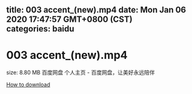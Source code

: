 
title: 003 accent_(new).mp4
date: Mon Jan 06 2020 17:47:57 GMT+0800 (CST)    
categories: baidu
---

# 003 accent_(new).mp4
size: 8.80 MB
 百度网盘 个人主页 - 百度网盘，让美好永远陪伴
 

[How to download](https://bpcam.bemobtrk.com/go/2ceec3aa-1ca2-46d6-b9ff-aaa5c184517c?jno=2130)